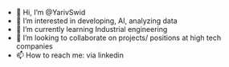 - 👋 Hi, I’m @YarivSwid
- 👀 I’m interested in developing, AI, analyzing data
- 🌱 I’m currently learning Industrial engineering
- 💞️ I’m looking to collaborate on projects/ positions at high tech companies
- 📫 How to reach me: via linkedin 

<!---
YarivSwid/YarivSwid is a ✨ special ✨ repository because its `README.md` (this file) appears on your GitHub profile.
You can click the Preview link to take a look at your changes.
--->
